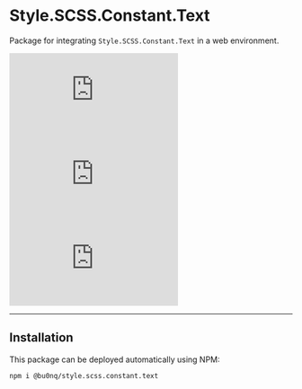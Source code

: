 # Style.SCSS.Constant.Text

Package for integrating `Style.SCSS.Constant.Text` in a web environment.

![npm](https://img.shields.io/npm/v/@bu0nq/style.scss.constant.text?style=for-the-badge)
![npm](https://img.shields.io/npm/dm/@bu0nq/style.scss.constant.text?style=for-the-badge)
![npm](https://img.shields.io/npm/dt/@bu0nq/style.scss.constant.text?style=for-the-badge)
___

## Installation

This package can be deployed automatically using NPM:

```
npm i @bu0nq/style.scss.constant.text
```
